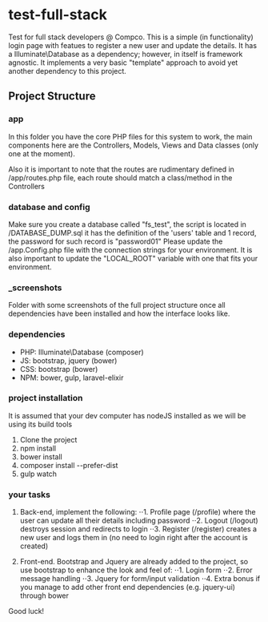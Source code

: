 # test-full-stack
Test for full stack developers @ Compco.
This is a simple (in functionality) login page with featues to register a new user and update the details. It has a Illuminate\Database as a dependency; however, in itself is framework agnostic. It implements a very basic "template" approach to avoid yet another dependency to this project.

## Project Structure

### app
In this folder you have the core PHP files for this system to work, the main components here are the Controllers, Models, Views and Data classes (only one at the moment).

Also it is important to note that the routes are rudimentary defined in /app/routes.php file, each route should match a class/method in the Controllers

### database and config
Make sure you create a database called "fs_test", the script is located in /DATABASE_DUMP.sql it has the definition of the 'users' table and 1 record, the password for such record is "password01"
Please update the /app.Config.php file with the connection strings for your environment. It is also important to update the "LOCAL_ROOT" variable with one that fits your environment.

### _screenshots
Folder with some screenshots of the full project structure once all dependencies have been installed and how the interface looks like.

### dependencies
- PHP: Illuminate\Database (composer)
- JS: bootstrap, jquery (bower)
- CSS: bootstrap (bower)
- NPM: bower, gulp, laravel-elixir

### project installation

It is assumed that your dev computer has nodeJS installed as we will be using its build tools

1. Clone the project
2. npm install
3. bower install
4. composer install --prefer-dist
5. gulp watch

### your tasks
1. Back-end, implement the following:
⋅⋅1. Profile page (/profile) where the user can update all their details including password
⋅⋅2. Logout (/logout) destroys session and redirects to login
⋅⋅3. Register (/register) creates a new user and logs them in (no need to login right after the account is created)

2. Front-end. Bootstrap and Jquery are already added to the project, so use bootstrap to enhance the look and feel of:
⋅⋅1. Login form
⋅⋅2. Error message handling
⋅⋅3. Jquery for form/input validation
⋅⋅4. Extra bonus if you manage to add other front end dependencies (e.g. jquery-ui) through bower

Good luck!